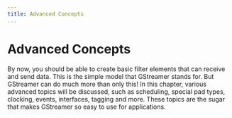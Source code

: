 ```yaml
---
title: Advanced Concepts
...
```


# Advanced Concepts

By now, you should be able to create basic filter elements that can
receive and send data. This is the simple model that GStreamer stands
for. But GStreamer can do much more than only this\! In this chapter,
various advanced topics will be discussed, such as scheduling, special
pad types, clocking, events, interfaces, tagging and more. These topics
are the sugar that makes GStreamer so easy to use for applications.
